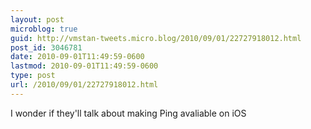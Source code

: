 ```yaml
---
layout: post
microblog: true
guid: http://vmstan-tweets.micro.blog/2010/09/01/22727918012.html
post_id: 3046781
date: 2010-09-01T11:49:59-0600
lastmod: 2010-09-01T11:49:59-0600
type: post
url: /2010/09/01/22727918012.html
---
```

I wonder if they'll talk about making Ping avaliable on iOS
